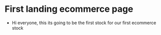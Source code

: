 # First landing ecommerce page

- Hi everyone, this its going to be the first stock for our first ecommerce stock